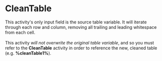 <h1>CleanTable</h1>
This activity's only input field is the source table variable.  It will iterate through each row and column, removing all trailing and leading whitespace from each cell.
<br><br>
This activity <i>will not overwrite the original table variable</i>, and so you must refer to the <b>CleanTable</b> activity in order to reference the new, cleaned table (e.g. <b>%cleanTable1%</b>).
